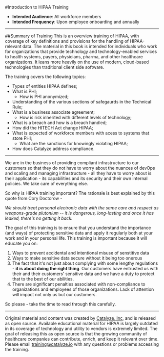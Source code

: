 #Introduction to HIPAA Training

* **Intended Audience**: All workforce members
* **Intended Frequency**: Upon employee onboarding and annually

**********************

##Summary of Training
This is an overview training of HIPAA, with coverage of key definitions and provisions for the handling of HIPAA-relevant data. The material in this book is intended for individuals who work for organizations that provide technology and technology-enabled services to health systems, payers, physicians, pharma, and other healthcare organizations. It leans more heavily on the use of modern, cloud-based technologies than traditional client side software.

The training covers the following topics:

* Types of entities HIPAA defines;
* What is PHI;
	* How is PHI anonymized;
* Understanding of the various sections of safegaurds in the Technical Rule;
* What is a business associate agreement;
	* How is risk inherited with different levels of technology;
* What is a breach and how is a breach handled;
* How did the HITECH Act change HIPAA;
* What is expected of workforce members with acess to systems that store PHI;
	* What are the sanctions for knowingly violating HIPAA;
* How does Catalyze address compliance.

*********************
We are in the business of providing compliant infrastructure to our customers so that they do not have to worry about the nuances of devOps and scaling and managing infrastructure - all they have to worry about is their application - its capabilities and its security and their own internal policies. We take care of everything else.


So why is HIPAA training important? The rationale is best explained by this quote from Cory Doctorow -

*We should treat personal electronic data with the same care and respect as weapons-grade plutonium -- it is dangerous, long-lasting and once it has leaked, there's no getting it back.*

The goal of this training is to ensure that you understand the importance (and ways) of protecting sensitive data and apply it regularly both at your work and in your personal life. This training is important because it will educate you on:

1. Ways to prevent accidental and intentional misuse of senstitive data
2. Ways to make sensitive data secure without it being too onerous
3. The fact that it's not just about complying with some lengthy regulations - **it is about doing the right thing**. Our customers have entrusted us with their and their customers' sensitive data and we have a duty to protect that to the best of our abilities.
4. There are significant penalties associated with non-compliance to organizations and employees of those organizations. Lack of attention will impact not only us but our customers.

So please - take the time to read through this carefully.


*********************

Original material and content was created by [Catalyze, Inc,](https://catalyze.io) and is released as open source. Available educational material for HIPAA is largely outdated in its coverage of technology and utility to vendors is extremely limited. The goal of releasing this as open source is that the growing community of healthcare companies can contribute, enrich, and keep it relevant over time. Please email [training@catalyze.io](mailto:training@catalyze.io) with any questions or problems accessing the training.
